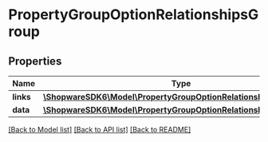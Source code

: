 # PropertyGroupOptionRelationshipsGroup

## Properties
Name | Type | Description | Notes
------------ | ------------- | ------------- | -------------
**links** | [**\ShopwareSDK6\Model\PropertyGroupOptionRelationshipsGroupLinks**](PropertyGroupOptionRelationshipsGroupLinks.md) |  | [optional] 
**data** | [**\ShopwareSDK6\Model\PropertyGroupOptionRelationshipsGroupData**](PropertyGroupOptionRelationshipsGroupData.md) |  | [optional] 

[[Back to Model list]](../../README.md#documentation-for-models) [[Back to API list]](../../README.md#documentation-for-api-endpoints) [[Back to README]](../../README.md)

